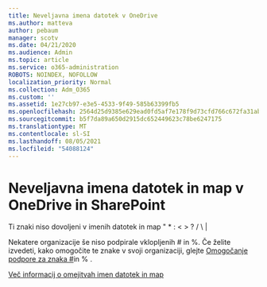 ```yaml
---
title: Neveljavna imena datotek v OneDrive
ms.author: matteva
author: pebaum
manager: scotv
ms.date: 04/21/2020
ms.audience: Admin
ms.topic: article
ms.service: o365-administration
ROBOTS: NOINDEX, NOFOLLOW
localization_priority: Normal
ms.collection: Adm_O365
ms.custom: ''
ms.assetid: 1e27cb97-e3e5-4533-9f49-585b63399fb5
ms.openlocfilehash: 2564d25d9385e629ead0fd5af7e178f9d73cfd766c672fa31abc493185786c76
ms.sourcegitcommit: b5f7da89a650d2915dc652449623c78be6247175
ms.translationtype: MT
ms.contentlocale: sl-SI
ms.lasthandoff: 08/05/2021
ms.locfileid: "54088124"
---
```

# <a name="invalid-file-and-folder-names-in-onedrive-and-sharepoint"></a>Neveljavna imena datotek in map v OneDrive in SharePoint

Ti znaki niso dovoljeni v imenih datotek in map " \* : \< \> ? / \ | 
  
Nekatere organizacije še niso podpirale vklopljenih # in %. Če želite izvedeti, kako omogočite te znake v svoji organizaciji, glejte [Omogočanje podpore za znaka #](https://go.microsoft.com/fwlink/?linkid=862611)in % . 
  
[Več informacij o omejitvah imen datotek in map](https://go.microsoft.com/fwlink/?linkid=866430)
  


